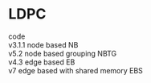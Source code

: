 # LDPC
code     
v3.1.1  node based                            NB    
v5.2    node based grouping                   NBTG      
v4.3    edge based                            EB 		 
v7      edge based with shared memory         EBS
